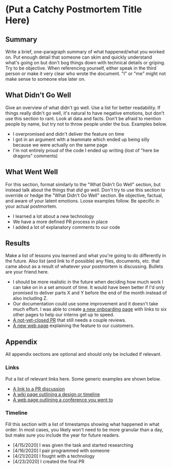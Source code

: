 # (Put a Catchy Postmortem Title Here)

## Summary

Write a brief, one-paragraph summary of what happened/what you worked on. Put enough detail that someone can skim and quickly understand what's going on but don't bog things down with technical details or griping. Try to be objective. When referencing yourself, either speak in the third person or make it very clear who wrote the document. "I" or "me" might not make sense to someone else later on.

## What Didn't Go Well

Give an overview of what didn't go well. Use a list for better readability. If things really didn't go well, it's natural to have negative emotions, but don't use this section to rant. Look at data and facts. Don't be afraid to mention people by name, but try not to throw people under the bus. Examples below.

- I overpromised and didn't deliver the feature on time
- I got in an argument with a teammate which ended up being silly because we were actually on the same page
- I'm not entirely proud of the code I ended up writing (lost of "here be dragons" comments)

## What Went Well

For this section, format similarly to the "What Didn't Go Well" section, but instead talk about the things that *did* go well. Don't try to use this section to override or hedge the "What Didn't Go Well" section. Be objective, factual, and aware of your latent emotions. Loose examples follow. Be specific in your actual postmortem.

- I learned a lot about a new technology
- We have a more defined PR process in place
- I added a lot of explanatory comments to our code

## Results

Make a list of lessons you learned and what you're going to do differently in the future. Also list (and link to if possible) any files, documents, etc. that came about as a result of whatever your postmortem is discussing. Bullets are your friend here.

- I should be more realistic in the future when deciding how much work I can take on in a set amount of time. It would have been better if I'd only promised to deliver parts X and Y before the end of the month instead of also including Z.
- Our documentation could use some improvement and it doesn't take much effort. I was able to create [a new onboarding page]() with links to six other pages to help our interns get up to speed.
- [A not-yet-closed PR]() that still needs a couple reviews.
- [A new web page]() explaining the feature to our customers.

## Appendix

All appendix sections are optional and should only be included if relevant.

### Links

Put a list of relevant links here. Some generic examples are shown below.

- [A link to a PR discussion]()
- [A wiki page outlining a design or timeline]()
- [A web page outlining a conference you went to]()

### Timeline

Fill this section with a list of timestamps showing what happened in what order. In most cases, you likely won't need to be more granular than a day, but make sure you include the year for future readers.

- [4/15/2020] I was given the task and started researching
- [4/16/2020] I pair programmed with someone
- [4/21/2020] I fought with a technology
- [4/23/2020] I created the final PR
